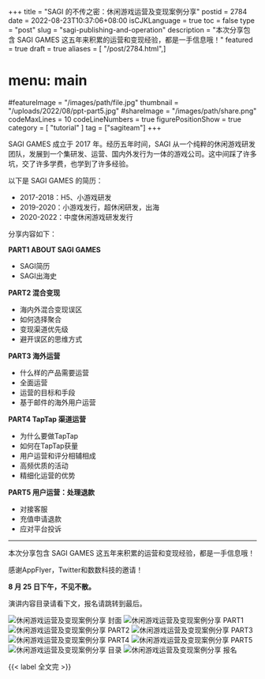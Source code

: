 +++
title = "SAGI 的不传之密：休闲游戏运营及变现案例分享"
postid = 2784
date = 2022-08-23T10:37:06+08:00
isCJKLanguage = true
toc = false
type = "post"
slug = "sagi-publishing-and-operation"
description = "本次分享包含 SAGI GAMES 这五年来积累的运营和变现经验，都是一手信息哦！"
featured = true
draft = true
aliases = [ "/post/2784.html",]
# menu: main
#featureImage = "/images/path/file.jpg"
thumbnail = "/uploads/2022/08/ppt-part5.jpg"
#shareImage = "/images/path/share.png"
codeMaxLines = 10
codeLineNumbers = true
figurePositionShow = true
category = [ "tutorial" ]
tag = ["sagiteam"]
+++

SAGI GAMES 成立于 2017 年。经历五年时间，SAGI 从一个纯粹的休闲游戏研发团队，发展到一个集研发、运营、国内外发行为一体的游戏公司。这中间踩了许多坑，交了许多学费，也学到了许多经验。

以下是 SAGI GAMES 的简历：<!--more-->


- 2017-2018：H5、小游戏研发
- 2019-2020：小游戏发行，超休闲研发，出海
- 2020-2022：中度休闲游戏研发发行


分享内容如下：

**PART1 ABOUT SAGI GAMES**

- SAGI简历
- SAGI出海史

**PART2 混合变现**

- 海内外混合变现误区
- 如何选择聚合
- 变现渠道优先级
- 避开误区的思维方式

**PART3 海外运营**

- 什么样的产品需要运营
- 全面运营
- 运营的目标和手段
- 基于邮件的海外用户运营

**PART4 TapTap 渠道运营**

- 为什么要做TapTap
- 如何在TapTap获量
- 用户运营和评分相辅相成
- 高频优质的活动
- 精细化运营的优势

**PART5 用户运营：处理退款**

- 对接客服
- 充值申请退款
- 应对平台投诉

<hr>

本次分享包含 SAGI GAMES 这五年来积累的运营和变现经验，都是一手信息哦！

感谢AppFlyer，Twitter和数数科技的邀请！

**8 月 25 日下午，不见不散。**

演讲内容目录请看下文，报名请跳转到最后。

![休闲游戏运营及变现案例分享 封面](/uploads/2022/08/ppt-page1.jpg)
![休闲游戏运营及变现案例分享 PART1](/uploads/2022/08/ppt-page2.jpg)
![休闲游戏运营及变现案例分享 PART2](/uploads/2022/08/ppt-page3.jpg)
![休闲游戏运营及变现案例分享 PART3](/uploads/2022/08/ppt-page4.jpg)
![休闲游戏运营及变现案例分享 PART4](/uploads/2022/08/ppt-page5.jpg)
![休闲游戏运营及变现案例分享 PART5](/uploads/2022/08/ppt-page6.jpg)
![休闲游戏运营及变现案例分享 目录](/uploads/2022/08/ppt-page7.jpg)
![休闲游戏运营及变现案例分享 报名](/uploads/2022/08/ppt-page8.jpg)

{{< label 全文完 >}}